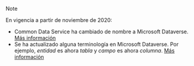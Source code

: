 > [!NOTE]
> En vigencia a partir de noviembre de 2020:
> - Common Data Service ha cambiado de nombre a Microsoft Dataverse. [Más información](https://aka.ms/PAuAppBlog)
> - Se ha actualizado alguna terminología en Microsoft Dataverse. Por ejemplo, *entidad* es ahora *tabla* y *campo* es ahora *columna*. [Más información](https://go.microsoft.com/fwlink/?linkid=2147247)